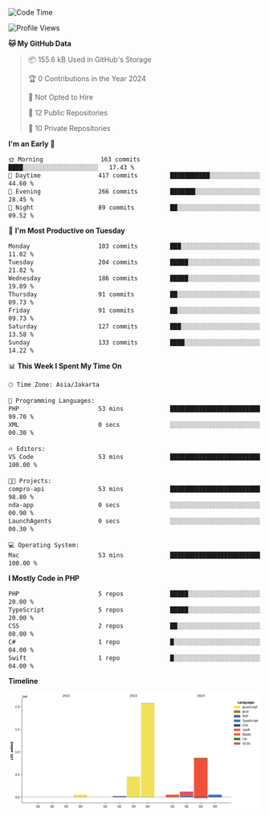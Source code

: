 <!--START_SECTION:waka-->
![Code Time](http://img.shields.io/badge/Code%20Time-361%20hrs%206%20mins-blue)

![Profile Views](http://img.shields.io/badge/Profile%20Views-0-blue)

**🐱 My GitHub Data** 

> 📦 155.6 kB Used in GitHub's Storage 
 > 
> 🏆 0 Contributions in the Year 2024
 > 
> 🚫 Not Opted to Hire
 > 
> 📜 12 Public Repositories 
 > 
> 🔑 10 Private Repositories 
 > 
**I'm an Early 🐤** 

```text
🌞 Morning                163 commits         ████░░░░░░░░░░░░░░░░░░░░░   17.43 % 
🌆 Daytime                417 commits         ███████████░░░░░░░░░░░░░░   44.60 % 
🌃 Evening                266 commits         ███████░░░░░░░░░░░░░░░░░░   28.45 % 
🌙 Night                  89 commits          ██░░░░░░░░░░░░░░░░░░░░░░░   09.52 % 
```
📅 **I'm Most Productive on Tuesday** 

```text
Monday                   103 commits         ███░░░░░░░░░░░░░░░░░░░░░░   11.02 % 
Tuesday                  204 commits         █████░░░░░░░░░░░░░░░░░░░░   21.82 % 
Wednesday                186 commits         █████░░░░░░░░░░░░░░░░░░░░   19.89 % 
Thursday                 91 commits          ██░░░░░░░░░░░░░░░░░░░░░░░   09.73 % 
Friday                   91 commits          ██░░░░░░░░░░░░░░░░░░░░░░░   09.73 % 
Saturday                 127 commits         ███░░░░░░░░░░░░░░░░░░░░░░   13.58 % 
Sunday                   133 commits         ████░░░░░░░░░░░░░░░░░░░░░   14.22 % 
```


📊 **This Week I Spent My Time On** 

```text
🕑︎ Time Zone: Asia/Jakarta

💬 Programming Languages: 
PHP                      53 mins             █████████████████████████   99.70 % 
XML                      0 secs              ░░░░░░░░░░░░░░░░░░░░░░░░░   00.30 % 

🔥 Editors: 
VS Code                  53 mins             █████████████████████████   100.00 % 

🐱‍💻 Projects: 
compro-api               53 mins             █████████████████████████   98.80 % 
nda-app                  0 secs              ░░░░░░░░░░░░░░░░░░░░░░░░░   00.90 % 
LaunchAgents             0 secs              ░░░░░░░░░░░░░░░░░░░░░░░░░   00.30 % 

💻 Operating System: 
Mac                      53 mins             █████████████████████████   100.00 % 
```

**I Mostly Code in PHP** 

```text
PHP                      5 repos             █████░░░░░░░░░░░░░░░░░░░░   20.00 % 
TypeScript               5 repos             █████░░░░░░░░░░░░░░░░░░░░   20.00 % 
CSS                      2 repos             ██░░░░░░░░░░░░░░░░░░░░░░░   08.00 % 
C#                       1 repo              █░░░░░░░░░░░░░░░░░░░░░░░░   04.00 % 
Swift                    1 repo              █░░░░░░░░░░░░░░░░░░░░░░░░   04.00 % 
```



**Timeline**

![Lines of Code chart](https://raw.githubusercontent.com/brstreet2/brstreet2/main/assets/bar_graph.png)


<!--END_SECTION:waka-->
